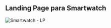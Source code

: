 <h2>Landing Page para Smartwatch</h2>

![Smartwatch  -  LP](https://user-images.githubusercontent.com/98197764/159707602-6503c841-2366-4cf7-90a3-71a515000824.png)
